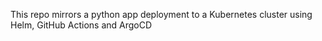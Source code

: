 This repo mirrors a python app deployment to a Kubernetes cluster using Helm, GitHub Actions and ArgoCD
